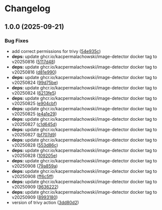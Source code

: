 # Changelog

## 1.0.0 (2025-09-21)


### Bug Fixes

* add correct permissions for trivy ([54e935c](https://github.com/KacperMalachowski/image-detector-action/commit/54e935c65e1890ee71a17f49f14dbbddffe670bc))
* **deps:** update ghcr.io/kacpermalachowski/image-detector docker tag to v20250816 ([5117d48](https://github.com/KacperMalachowski/image-detector-action/commit/5117d489b2670c90058263490e3bdc7711bf6c98))
* **deps:** update ghcr.io/kacpermalachowski/image-detector docker tag to v20250816 ([d81e990](https://github.com/KacperMalachowski/image-detector-action/commit/d81e990e0961f14bcb4eafa11643514a9b21c866))
* **deps:** update ghcr.io/kacpermalachowski/image-detector docker tag to v20250824 ([99d75be](https://github.com/KacperMalachowski/image-detector-action/commit/99d75bed6eca8ea67b6da7dd05a4541ef9d6d79d))
* **deps:** update ghcr.io/kacpermalachowski/image-detector docker tag to v20250824 ([6213fe5](https://github.com/KacperMalachowski/image-detector-action/commit/6213fe552a737439fa74af852813582b146af415))
* **deps:** update ghcr.io/kacpermalachowski/image-detector docker tag to v20250825 ([e904cbf](https://github.com/KacperMalachowski/image-detector-action/commit/e904cbf3af16369568ac5cf9248881e6b460ceea))
* **deps:** update ghcr.io/kacpermalachowski/image-detector docker tag to v20250825 ([e4a1e29](https://github.com/KacperMalachowski/image-detector-action/commit/e4a1e291ce5ccb1de7c73d4911f4e146a5cdcfa4))
* **deps:** update ghcr.io/kacpermalachowski/image-detector docker tag to v20250827 ([c1d645d](https://github.com/KacperMalachowski/image-detector-action/commit/c1d645dbb664bb7d36bf1763c9b477077f91491d))
* **deps:** update ghcr.io/kacpermalachowski/image-detector docker tag to v20250827 ([bf707d9](https://github.com/KacperMalachowski/image-detector-action/commit/bf707d95816c4751cdc4be274682e8c31f6563e1))
* **deps:** update ghcr.io/kacpermalachowski/image-detector docker tag to v20250828 ([553d86c](https://github.com/KacperMalachowski/image-detector-action/commit/553d86cf3d738ed4e8efa794ddbd8b44b3f57864))
* **deps:** update ghcr.io/kacpermalachowski/image-detector docker tag to v20250828 ([109205e](https://github.com/KacperMalachowski/image-detector-action/commit/109205eac28b1387d5f7536b4d4f51a0e40fd94b))
* **deps:** update ghcr.io/kacpermalachowski/image-detector docker tag to v20250908 ([79a859a](https://github.com/KacperMalachowski/image-detector-action/commit/79a859a774cd6017bfb9fc9f918e58e54d825f5e))
* **deps:** update ghcr.io/kacpermalachowski/image-detector docker tag to v20250908 ([ff6c5ff](https://github.com/KacperMalachowski/image-detector-action/commit/ff6c5fffc85892aead5ad8c5b7fd5ad0cb7fd5bc))
* **deps:** update ghcr.io/kacpermalachowski/image-detector docker tag to v20250909 ([9636222](https://github.com/KacperMalachowski/image-detector-action/commit/9636222397c107ebd9fca6e9c7ad4950ab3a53c1))
* **deps:** update ghcr.io/kacpermalachowski/image-detector docker tag to v20250909 ([8993180](https://github.com/KacperMalachowski/image-detector-action/commit/899318063e6aff52f7db3550e489ec755009d1a3))
* version of trivy action ([3dd80d2](https://github.com/KacperMalachowski/image-detector-action/commit/3dd80d2b88b560f208073847c42300156ad9150f))
